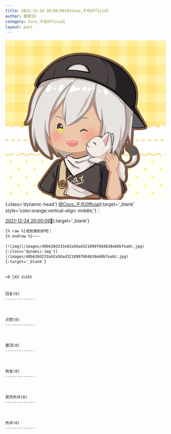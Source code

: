 ```yaml
---
title: 2021-12-24 20:00:09(0)Coco_千鸟Official
author: 御坂IO
category: Coco_千鸟Official
layout: post
---
```


![img](/images/85e485bc0dbd0cde4d15f24d7cffe9704618ad10.jpg){:class='dynamic-head'}
[@Coco_千鸟Official](https://space.bilibili.com/1891728206/dynamic){:target='_blank' style='color:orange;vertical-align: middle;'}：

[2021-12-24 20:00:09🔗](https://t.bilibili.com/607775706754113525){:target='_blank'}

~~~
{% raw %}说到做到好吧！
{% endraw %}~~~

[![img](/images/48b630d233a92a56ad3210907684838e68bfea8c.jpg){:class='dynamic-img'}](/images/48b630d233a92a56ad3210907684838e68bfea8c.jpg){:target='_blank'}


↪️0 💬43 👍165


回复(0)
-------------



点赞(0)
-------------



置顶(0)
-------------



转发(0)
-------------



首页热评(0)
-------------



热评(0)
-------------



